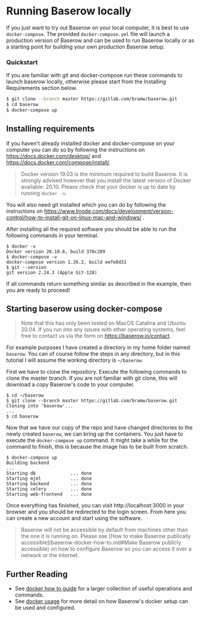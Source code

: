 # Running Baserow locally

If you just want to try out Baserow on your local computer, it is best to use
`docker-compose`. The provided `docker-compose.yml` file will launch a production
version of Baserow and can be used to run Baserow locally or as a starting point for
building your own production Baserow setup.

### Quickstart

If you are familiar with git and docker-compose run these commands to launch baserow
locally, otherwise please start from the Installing Requirements section below.

```bash
$ git clone --branch master https://gitlab.com/bramw/baserow.git
$ cd baserow
$ docker-compose up
```

## Installing requirements

If you haven't already installed docker and docker-compose on your computer you can do
so by following the instructions on https://docs.docker.com/desktop/ and
https://docs.docker.com/compose/install/.

> Docker version 19.03 is the minimum required to build Baserow. It is strongly
> advised however that you install the latest version of Docker available: 20.10.
> Please check that your docker is up to date by running `docker -v`.

You will also need git installed which you can do by following the instructions on
https://www.linode.com/docs/development/version-control/how-to-install-git-on-linux-mac-and-windows/
.

After installing all the required software you should be able to run the following
commands in your terminal.

```
$ docker -v
Docker version 20.10.6, build 370c289
$ docker-compose -v
docker-compose version 1.26.2, build eefe0d31
$ git --version
git version 2.24.3 (Apple Git-128)
```

If all commands return something similar as described in the example, then you are ready
to proceed!

## Starting baserow using docker-compose

> Note that this has only been tested on MacOS Catalina and Ubuntu 20.04. If you run
> into any issues with other operating systems, feel free to contact us via the form on
> https://baserow.io/contact.

For example purposes I have created a directory in my home folder named `baserow`. You
can of course follow the steps in any directory, but in this tutorial I will assume the
working directory is `~/baserow`.

First we have to clone the repository. Execute the following commands to clone the
master branch. If you are not familiar with git clone, this will download a copy
Baserow's code to your computer.

```
$ cd ~/baserow
$ git clone --branch master https://gitlab.com/bramw/baserow.git
Cloning into 'baserow'...
...
$ cd baserow
```

Now that we have our copy of the repo and have changed directories to the newly
created `baserow`, we can bring up the containers. You just have to execute the
`docker-compose up` command. It might take a while for the command to finish, this is
because the image has to be built from scratch.

```
$ docker-compose up
Building backend
...
Starting db             ... done
Starting mjml           ... done
Starting backend        ... done
Starting celery         ... done
Starting web-frontend   ... done
```

Once everything has finished, you can visit http://localhost:3000 in your browser and
you should be redirected to the login screen. From here you can create a new account and
start using the software.

> Baserow will not be accessible by default from machines other than the one it is
> running on. Please see [How to make Baserow publically accessible](baserow-docker-how-to.md#Make Baserow publicly accessible)
> on how to configure Baserow so you can access it over a network or the internet.

## Further Reading

- See [docker how to guide](baserow-docker-how-to.md) for a larger collection of useful
  operations and commands.
- See [docker usage](../reference/baserow-docker-api.md) for more detail on how
  Baserow's docker setup can be used and configured.

